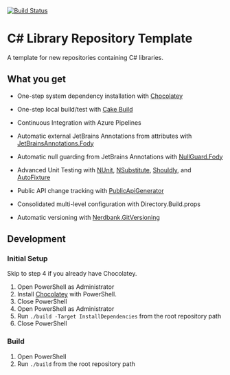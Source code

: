 [![Build Status](https://dev.azure.com/gtbuchanan/repo-template-cs/_apis/build/status/gtbuchanan.repo-template-cs)](https://dev.azure.com/gtbuchanan/repo-template-cs/_build/latest?definitionId=1)

# C# Library Repository Template

A template for new repositories containing C# libraries.

## What you get

* One-step system dependency installation with [Chocolatey](https://chocolatey.org/)

* One-step local build/test with [Cake Build](https://cakebuild.net/)

* Continuous Integration with Azure Pipelines

* Automatic external JetBrains Annotations from attributes with [JetBrainsAnnotations.Fody](https://github.com/tom-englert/JetBrainsAnnotations.Fody)

* Automatic null guarding from JetBrains Annotations with [NullGuard.Fody](https://github.com/Fody/NullGuard)

* Advanced Unit Testing with [NUnit](https://nunit.org/), [NSubstitute](http://nsubstitute.github.io/), [Shouldly](https://github.com/shouldly/shouldly), and [AutoFixture](https://github.com/AutoFixture/AutoFixture)

* Public API change tracking with [PublicApiGenerator](https://github.com/JakeGinnivan/ApiApprover)

* Consolidated multi-level configuration with Directory.Build.props

* Automatic versioning with [Nerdbank.GitVersioning](https://github.com/AArnott/Nerdbank.GitVersioning)

## Development

### Initial Setup

Skip to step 4 if you already have Chocolatey.

1. Open PowerShell as Administrator
2. Install [Chocolatey](https://chocolatey.org/install#install-with-powershellexe) with PowerShell.
3. Close PowerShell
4. Open PowerShell as Administrator
5. Run `./build -Target InstallDependencies` from the root repository path
6. Close PowerShell

### Build

1. Open PowerShell
2. Run `./build` from the root repository path